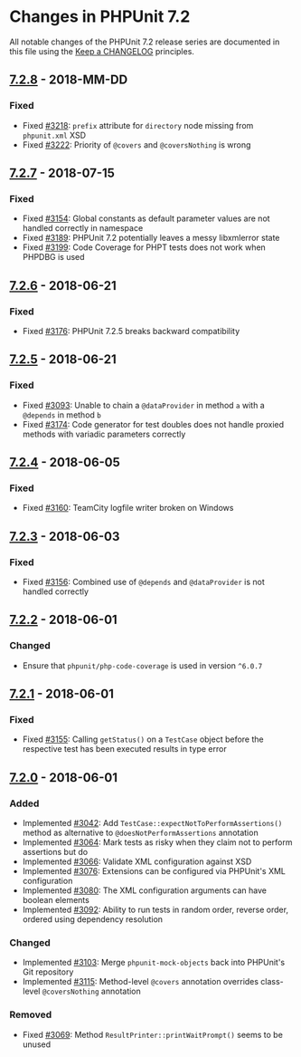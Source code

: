 # Changes in PHPUnit 7.2

All notable changes of the PHPUnit 7.2 release series are documented in this file using the [Keep a CHANGELOG](http://keepachangelog.com/) principles.

## [7.2.8] - 2018-MM-DD

### Fixed

* Fixed [#3218](https://github.com/sebastianbergmann/phpunit/issues/3218): `prefix` attribute for `directory` node missing from `phpunit.xml` XSD
* Fixed [#3222](https://github.com/sebastianbergmann/phpunit/pull/3222): Priority of `@covers` and `@coversNothing` is wrong

## [7.2.7] - 2018-07-15

### Fixed

* Fixed [#3154](https://github.com/sebastianbergmann/phpunit/issues/3154): Global constants as default parameter values are not handled correctly in namespace
* Fixed [#3189](https://github.com/sebastianbergmann/phpunit/issues/3189): PHPUnit 7.2 potentially leaves a messy libxmlerror state
* Fixed [#3199](https://github.com/sebastianbergmann/phpunit/pull/3199): Code Coverage for PHPT tests does not work when PHPDBG is used

## [7.2.6] - 2018-06-21

### Fixed

* Fixed [#3176](https://github.com/sebastianbergmann/phpunit/issues/3176): PHPUnit 7.2.5 breaks backward compatibility

## [7.2.5] - 2018-06-21

### Fixed

* Fixed [#3093](https://github.com/sebastianbergmann/phpunit/issues/3093): Unable to chain a `@dataProvider` in method `a` with a `@depends` in method `b`
* Fixed [#3174](https://github.com/sebastianbergmann/phpunit/issues/3174): Code generator for test doubles does not handle proxied methods with variadic parameters correctly

## [7.2.4] - 2018-06-05

### Fixed

* Fixed [#3160](https://github.com/sebastianbergmann/phpunit/issues/3160): TeamCity logfile writer broken on Windows

## [7.2.3] - 2018-06-03

### Fixed

* Fixed [#3156](https://github.com/sebastianbergmann/phpunit/issues/3156): Combined use of `@depends` and `@dataProvider` is not handled correctly

## [7.2.2] - 2018-06-01

### Changed

* Ensure that `phpunit/php-code-coverage` is used in version `^6.0.7`

## [7.2.1] - 2018-06-01

### Fixed

* Fixed [#3155](https://github.com/sebastianbergmann/phpunit/issues/3155): Calling `getStatus()` on a `TestCase` object before the respective test has been executed results in type error

## [7.2.0] - 2018-06-01

### Added

* Implemented [#3042](https://github.com/sebastianbergmann/phpunit/pull/3042): Add `TestCase::expectNotToPerformAssertions()` method as alternative to `@doesNotPerformAssertions` annotation
* Implemented [#3064](https://github.com/sebastianbergmann/phpunit/issues/3064): Mark tests as risky when they claim not to perform assertions but do
* Implemented [#3066](https://github.com/sebastianbergmann/phpunit/issues/3066): Validate XML configuration against XSD
* Implemented [#3076](https://github.com/sebastianbergmann/phpunit/issues/3076): Extensions can be configured via PHPUnit's XML configuration
* Implemented [#3080](https://github.com/sebastianbergmann/phpunit/issues/3080): The XML configuration arguments can have boolean elements
* Implemented [#3092](https://github.com/sebastianbergmann/phpunit/pull/3092): Ability to run tests in random order, reverse order, ordered using dependency resolution

### Changed

* Implemented [#3103](https://github.com/sebastianbergmann/phpunit/issues/3103): Merge `phpunit-mock-objects` back into PHPUnit's Git repository
* Implemented [#3115](https://github.com/sebastianbergmann/phpunit/pull/3115): Method-level `@covers` annotation overrides class-level `@coversNothing` annotation

### Removed

* Fixed [#3069](https://github.com/sebastianbergmann/phpunit/issues/3069): Method `ResultPrinter::printWaitPrompt()` seems to be unused

[7.2.8]: https://github.com/sebastianbergmann/phpunit/compare/7.2.7...7.2.8
[7.2.7]: https://github.com/sebastianbergmann/phpunit/compare/7.2.6...7.2.7
[7.2.6]: https://github.com/sebastianbergmann/phpunit/compare/7.2.5...7.2.6
[7.2.5]: https://github.com/sebastianbergmann/phpunit/compare/7.2.4...7.2.5
[7.2.4]: https://github.com/sebastianbergmann/phpunit/compare/7.2.3...7.2.4
[7.2.3]: https://github.com/sebastianbergmann/phpunit/compare/7.2.2...7.2.3
[7.2.2]: https://github.com/sebastianbergmann/phpunit/compare/7.2.1...7.2.2
[7.2.1]: https://github.com/sebastianbergmann/phpunit/compare/7.2.0...7.2.1
[7.2.0]: https://github.com/sebastianbergmann/phpunit/compare/7.1...7.2.0

